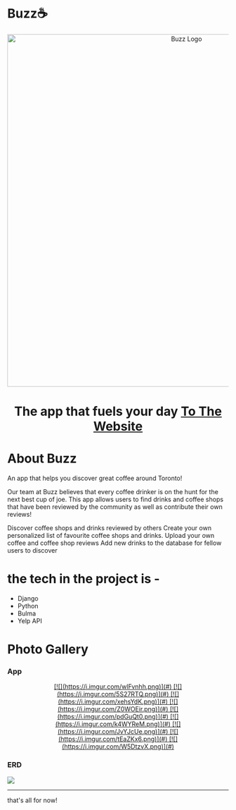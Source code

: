 # Buzz☕

<p align="center">
  <a href="https://github.com/Ckrcok/buzz">
    <img alt="Buzz Logo" src="https://i.imgur.com/WgzL52g.png" width="800"/>
  </a>
</p>
<h1 align ="center">
The app that fuels your day
<a href="https://github.com/Ckrcok/buzz">To The Website</a>
</h1>
        
# About Buzz

An app that helps you discover great coffee around Toronto!

Our team at Buzz believes that every coffee drinker is on the hunt for the next best cup of joe. This app allows users to find drinks and coffee shops that have been reviewed by the community as well as contribute their own reviews!



Discover coffee shops and drinks reviewed by others 
Create your own personalized list of favourite coffee shops and drinks.
Upload your own coffee and coffee shop reviews
Add new drinks to the database for fellow users to discover





# the tech in the project is -
<ul>
<li>Django
<li>Python
<li>Bulma
<li>Yelp API
</ul>



# Photo Gallery 
### App

<p align="center">
  <a href="https://github.com/Ckrcok/buzz">
      [![](https://i.imgur.com/wlFvnhh.png)](#)
      [![](https://i.imgur.com/5S27RTQ.png)](#)
      [![](https://i.imgur.com/xehsYdK.png)](#)
      [![](https://i.imgur.com/Z0WOEir.png)](#)
      [![](https://i.imgur.com/pdGuQt0.png)](#)
      [![](https://i.imgur.com/k4WYReM.png)](#)
      [![](https://i.imgur.com/JvYJcUe.png)](#)
      [![](https://i.imgur.com/tEaZKx6.png)](#)
      [![](https://i.imgur.com/W5DtzvX.png)](#)
  </a>
</p>


### ERD
[![](https://i.imgur.com/UTb19kK.png)](#)

<hr>

that's all for now!
